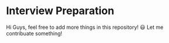 Interview Preparation
=======
Hi Guys, feel free to add more things in this repository! :smiley:
Let me contribuate something!
